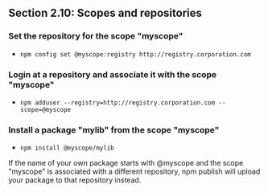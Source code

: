 ## Section 2.10: Scopes and repositories

### Set the repository for the scope "myscope"
- `npm config set @myscope:registry http://registry.corporation.com`

### Login at a repository and associate it with the scope "myscope"
- `npm adduser --registry=http://registry.corporation.com --scope=@myscope`

### Install a package "mylib" from the scope "myscope"
- `npm install @myscope/mylib`

If the name of your own package starts with @myscope and the scope "myscope" is associated with a different repository, npm publish will upload your package to that repository instead.